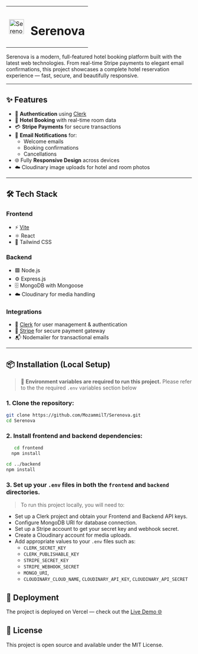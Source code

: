 <table>
  <tr>
    <td><img src="https://res.cloudinary.com/dsotpoln9/image/upload/v1750193918/logo_kc1mjf_lxdghi.png" alt="Serenova Logo" width="40"/></td>
    <td style="vertical-align: middle; padding-left: 10px;"><h1>Serenova</h1></td>
  </tr>
</table>

Serenova is a modern, full-featured hotel booking platform built with the latest web technologies. From real-time Stripe payments to elegant email confirmations, this project showcases a complete hotel reservation experience — fast, secure, and beautifully responsive.

---

## ✨ Features

- 🔐 **Authentication** using [Clerk](https://clerk.dev)
- 🏨 **Hotel Booking** with real-time room data
- 💳 **Stripe Payments** for secure transactions
- 📧 **Email Notifications** for:
  - Welcome emails
  - Booking confirmations
  - Cancellations
- 🌐 Fully **Responsive Design** across devices
- ☁️ Cloudinary image uploads for hotel and room photos

---

## 🛠️ Tech Stack

### Frontend

- ⚡️ [Vite](https://vitejs.dev/)
- ⚛️ React
- 🎨 Tailwind CSS

### Backend

- 🟩 Node.js
- ⚙️ Express.js
- 🗄️ MongoDB with Mongoose
- ☁️ Cloudinary for media handling

### Integrations

- 👤 [Clerk](https://clerk.dev) for user management & authentication
- 💸 [Stripe](https://stripe.com) for secure payment gateway
- 📬 Nodemailer for transactional emails

---

## 📦 Installation (Local Setup)

> 🔐 **Environment variables are required to run this project.** Please refer to the the required `.env` variables section below

### 1. Clone the repository:

```bash
git clone https://github.com/MozammilT/Serenova.git
cd Serenova
```

### 2. Install frontend and backend dependencies:

```bash
   cd frontend
  npm install
```

```bash
cd ../backend
npm install
```

### 3. Set up your `.env` files in both the `frontend` and `backend` directories.

> To run this project locally, you will need to:

- Set up a Clerk project and obtain your Frontend and Backend API keys.
- Configure MongoDB URI for database connection.
- Set up a Stripe account to get your secret key and webhook secret.
- Create a Cloudinary account for media uploads.
- Add appropriate values to your `.env` files such as:
  - `CLERK_SECRET_KEY`
  - `CLERK_PUBLISHABLE_KEY`
  - `STRIPE_SECRET_KEY`
  - `STRIPE_WEBHOOK_SECRET`
  - `MONGO_URI`,
  - `CLOUDINARY_CLOUD_NAME`, `CLOUDINARY_API_KEY`, `CLOUDINARY_API_SECRET`

## 🚀 Deployment

The project is deployed on Vercel — check out the [Live Demo 🌐](https://serenova-gamma.vercel.app)

## 📄 License

This project is open source and available under the MIT License.
